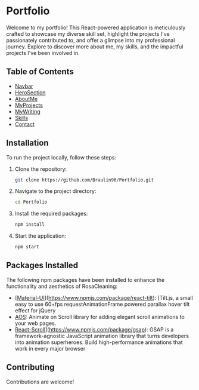 # Portfolio

Welcome to my portfolio! This React-powered application is meticulously crafted to showcase my diverse skill set, highlight the projects I've passionately contributed to, and offer a glimpse into my professional journey. Explore to discover more about me, my skills, and the impactful projects I've been involved in.

## Table of Contents

- [Navbar](#navbar)
- [HeroSection](#herosection)
- [AboutMe](#aboutMe)
- [MyProjects](#myprojects)
- [MyWriting](#myWriting)
- [Skills](#skills)
- [Contact](#contact)


## Installation

To run the project locally, follow these steps:

1. Clone the repository:

    ```bash
    git clone https://github.com/Braulin96/Portfolio.git
    ```

2. Navigate to the project directory:

    ```bash
    cd Portfolio
    ```

3. Install the required packages:

    ```bash
    npm install
    ```

4. Start the application:

    ```bash
    npm start
    ```

## Packages Installed

The following npm packages have been installed to enhance the functionality and aesthetics of RosaCleaning:

- [[Material-UI](https://mui.com/)](https://www.npmjs.com/package/react-tilt): ]Tilt.js, a small easy to use 60+fps requestAnimationFrame powered parallax hover tilt effect for jQuery
- [AOS](https://michalsnik.github.io/aos/): Animate on Scroll library for adding elegant scroll animations to your web pages.
- [React-Scroll](https://www.npmjs.com/package/react-scroll)](https://www.npmjs.com/package/gsap): GSAP is a framework-agnostic JavaScript animation library that turns developers into animation superheroes. Build high-performance animations that work in every major browser


## Contributing

Contributions are welcome!
